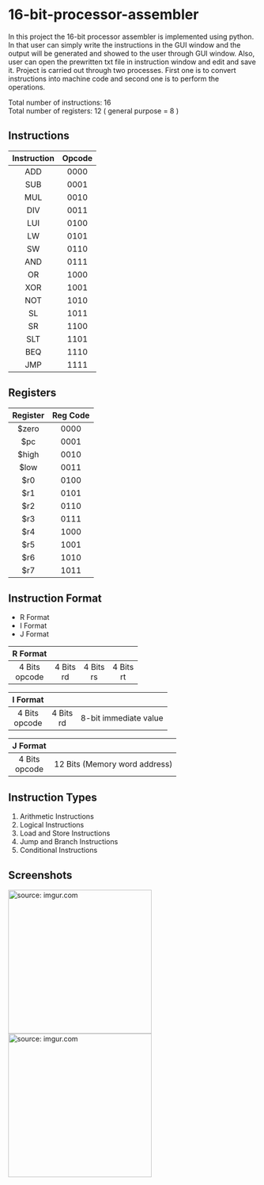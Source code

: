 # 16-bit-processor-assembler
In this project the 16-bit processor assembler is implemented using python. In that user can simply write the instructions in the GUI window and the output will be generated and showed to the user through GUI window. Also, user can open the prewritten txt file in instruction window and edit and save it. Project is carried out through two processes. First one is to convert instructions into machine code and second one is to perform the operations.

Total number of instructions: 16 \
Total number of registers: 12 ( general purpose = 8 )

## Instructions 

| Instruction | Opcode |
| :----: | :-----: |
| ADD | 0000 |
| SUB | 0001 |
| MUL | 0010 |
| DIV | 0011 |
| LUI | 0100 |
| LW | 0101|
| SW | 0110 |
| AND | 0111 |
| OR | 1000|
| XOR | 1001 |
| NOT | 1010 |
| SL | 1011 |
| SR | 1100 |
| SLT | 1101 |
| BEQ | 1110|
| JMP | 1111 |

## Registers 
| Register | Reg Code |
| :---: | :---: |
$zero | 0000 |
$pc | 0001 |
$high | 0010 |
$low | 0011 |
$r0 | 0100 |
$r1 | 0101 |
$r2 | 0110 |
$r3 | 0111 |
$r4 | 1000 |
$r5 | 1001 |
$r6 | 1010 |
$r7 | 1011 |

## Instruction Format

* R Format
* I Format
* J Format

| R Format               ||||
|:---:|:---:|:---:|:---:|
| 4 Bits <br> opcode| 4 Bits <br> rd | 4 Bits <br> rs | 4 Bits <br> rt |

| I Format               |||
|:---:|:---:|:---:|
| 4 Bits <br> opcode| 4 Bits <br> rd | 8-bit immediate value |

| J Format               ||
|:---:|:---:|
| 4 Bits <br> opcode| 12 Bits (Memory word address) | 

## Instruction Types 
1. Arithmetic Instructions 
2. Logical Instructions 
3. Load and Store Instructions 
4. Jump and Branch Instructions 
5. Conditional Instructions

## Screenshots

<a href="https://imgur.com/i86tsdD"><img width=290px src="https://i.imgur.com/i86tsdD.jpg" title="source: imgur.com" /></a> \
<a href="https://imgur.com/UlYEvIX"><img width=290px src="https://i.imgur.com/UlYEvIX.jpg" title="source: imgur.com" /></a>
